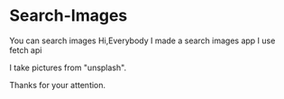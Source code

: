 # Search-Images
You can search images
Hi,Everybody I made a search images app I use fetch api 

I take pictures from "unsplash".  

Thanks for your attention.
